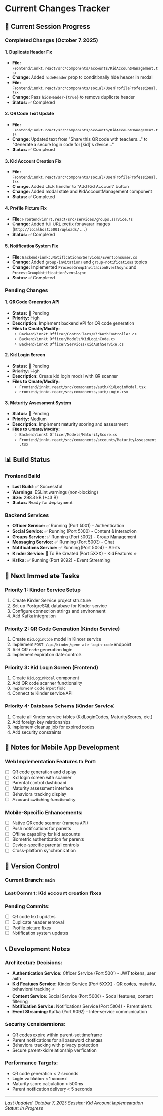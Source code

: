 # Current Changes Tracker

## 🎯 **Current Session Progress**

### **Completed Changes (October 7, 2025)**

#### **1. Duplicate Header Fix**
- **File:** `Frontend/innkt.react/src/components/accounts/KidAccountManagement.tsx`
- **Change:** Added `hideHeader` prop to conditionally hide header in modal
- **File:** `Frontend/innkt.react/src/components/social/UserProfileProfessional.tsx`
- **Change:** Pass `hideHeader={true}` to remove duplicate header
- **Status:** ✅ Completed

#### **2. QR Code Text Update**
- **File:** `Frontend/innkt.react/src/components/accounts/KidAccountManagement.tsx`
- **Change:** Updated text from "Share this QR code with teachers..." to "Generate a secure login code for [kid]'s device..."
- **Status:** ✅ Completed

#### **3. Kid Account Creation Fix**
- **File:** `Frontend/innkt.react/src/components/social/UserProfileProfessional.tsx`
- **Change:** Added click handler to "Add Kid Account" button
- **Change:** Added modal state and KidAccountManagement component
- **Status:** ✅ Completed

#### **4. Profile Picture Fix**
- **File:** `Frontend/innkt.react/src/services/groups.service.ts`
- **Change:** Added full URL prefix for avatar images (`http://localhost:5001/uploads/...`)
- **Status:** ✅ Completed

#### **5. Notification System Fix**
- **File:** `Backend/innkt.Notifications/Services/EventConsumer.cs`
- **Change:** Added `group-invitations` and `group-notifications` topics
- **Change:** Implemented `ProcessGroupInvitationEventAsync` and `ProcessGroupNotificationEventAsync`
- **Status:** ✅ Completed

### **Pending Changes**

#### **1. QR Code Generation API**
- **Status:** 🔄 Pending
- **Priority:** High
- **Description:** Implement backend API for QR code generation
- **Files to Create/Modify:**
  - `Backend/innkt.Officer/Controllers/KidAuthController.cs`
  - `Backend/innkt.Officer/Models/KidLoginCode.cs`
  - `Backend/innkt.Officer/Services/KidAuthService.cs`

#### **2. Kid Login Screen**
- **Status:** 🔄 Pending
- **Priority:** High
- **Description:** Create kid login modal with QR scanner
- **Files to Create/Modify:**
  - `Frontend/innkt.react/src/components/auth/KidLoginModal.tsx`
  - `Frontend/innkt.react/src/components/auth/Login.tsx`

#### **3. Maturity Assessment System**
- **Status:** 🔄 Pending
- **Priority:** Medium
- **Description:** Implement maturity scoring and assessment
- **Files to Create/Modify:**
  - `Backend/innkt.Officer/Models/MaturityScore.cs`
  - `Frontend/innkt.react/src/components/accounts/MaturityAssessment.tsx`

## 📊 **Build Status**

### **Frontend Build**
- **Last Build:** ✅ Successful
- **Warnings:** ESLint warnings (non-blocking)
- **Size:** 298.3 kB (+43 B)
- **Status:** Ready for deployment

### **Backend Services**
- **Officer Service:** ✅ Running (Port 5001) - Authentication
- **Social Service:** ✅ Running (Port 5000) - Content & Interaction
- **Groups Service:** ✅ Running (Port 5002) - Group Management
- **Messaging Service:** ✅ Running (Port 5003) - Chat
- **Notifications Service:** ✅ Running (Port 5004) - Alerts
- **Kinder Service:** 🔄 To Be Created (Port 5XXX) - Kid Features ⭐
- **Kafka:** ✅ Running (Port 9092) - Event Streaming

## 🎯 **Next Immediate Tasks**

### **Priority 1: Kinder Service Setup**
1. Create Kinder Service project structure
2. Set up PostgreSQL database for Kinder service
3. Configure connection strings and environment
4. Add Kafka integration

### **Priority 2: QR Code Generation (Kinder Service)**
1. Create `KidLoginCode` model in Kinder service
2. Implement `POST /api/kinder/generate-login-code` endpoint
3. Add QR code generation logic
4. Implement expiration date controls

### **Priority 3: Kid Login Screen (Frontend)**
1. Create `KidLoginModal` component
2. Add QR code scanner functionality
3. Implement code input field
4. Connect to Kinder service API

### **Priority 4: Database Schema (Kinder Service)**
1. Create all Kinder service tables (KidLoginCodes, MaturityScores, etc.)
2. Add foreign key relationships
3. Implement cleanup job for expired codes
4. Add security constraints

## 📝 **Notes for Mobile App Development**

### **Web Implementation Features to Port:**
- [ ] QR code generation and display
- [ ] Kid login screen with scanner
- [ ] Parental control dashboard
- [ ] Maturity assessment interface
- [ ] Behavioral tracking display
- [ ] Account switching functionality

### **Mobile-Specific Enhancements:**
- [ ] Native QR code scanner (camera API)
- [ ] Push notifications for parents
- [ ] Offline capability for kid accounts
- [ ] Biometric authentication for parents
- [ ] Device-specific parental controls
- [ ] Cross-platform synchronization

## 🔄 **Version Control**

### **Current Branch:** `main`
### **Last Commit:** Kid account creation fixes
### **Pending Commits:**
- [ ] QR code text updates
- [ ] Duplicate header removal
- [ ] Profile picture fixes
- [ ] Notification system updates

## 📞 **Development Notes**

### **Architecture Decisions:**
- **Authentication Service:** Officer Service (Port 5001) - JWT tokens, user auth
- **Kid Features Service:** Kinder Service (Port 5XXX) - QR codes, maturity, behavioral tracking ⭐
- **Content Service:** Social Service (Port 5000) - Social features, content filtering
- **Notification Service:** Notifications Service (Port 5004) - Parent alerts
- **Event Streaming:** Kafka (Port 9092) - Inter-service communication

### **Security Considerations:**
- QR codes expire within parent-set timeframe
- Parent notifications for all password changes
- Behavioral tracking with privacy protection
- Secure parent-kid relationship verification

### **Performance Targets:**
- QR code generation < 2 seconds
- Login validation < 1 second
- Maturity score calculation < 500ms
- Parent notification delivery < 5 seconds

---

*Last Updated: October 7, 2025*
*Session: Kid Account Implementation*
*Status: In Progress*
